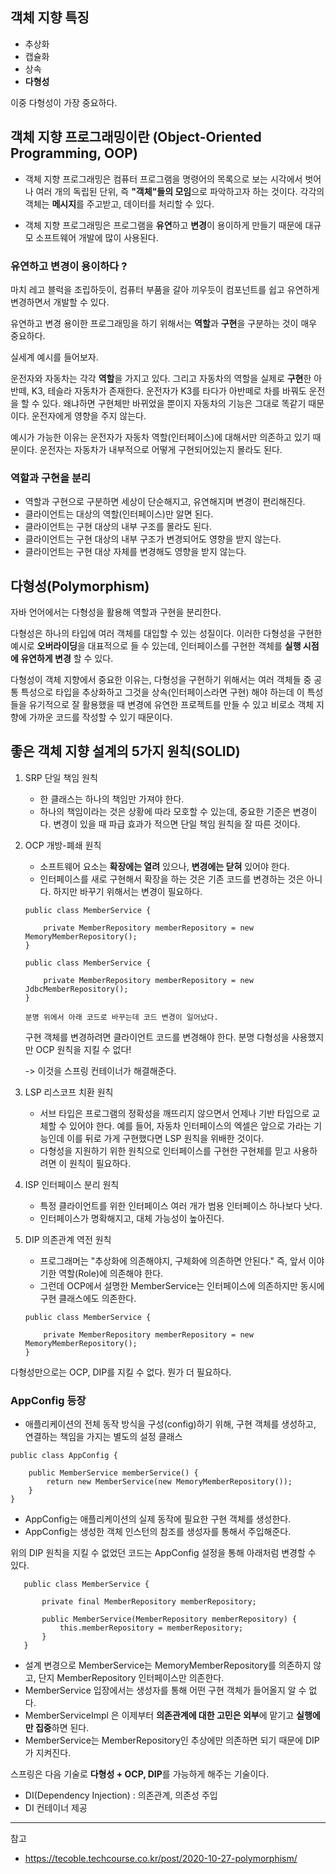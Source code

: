 ## 객체 지향 특징

* 추상화
* 캡슐화
* 상속
* **다형성**

이중 다형성이 가장 중요하다.

## 객체 지향 프로그래밍이란 (Object-Oriented Programming, OOP)

* 객체 지향 프로그래밍은 컴퓨터 프로그램을 명령어의 목록으로 보는 시각에서 벗어나 여러 개의 독립된 단위, 즉 **"객체"들의 모임**으로 파악하고자 하는 것이다. 각각의 객체는 **메시지**를 주고받고, 데이터를 처리할 수 있다.

* 객체 지향 프로그래밍은 프로그램을 **유연**하고 **변경**이 용이하게 만들기 때문에 대규모 소프트웨어 개발에 많이 사용된다.

### 유연하고 변경이 용이하다 ?

마치 레고 블럭을 조립하듯이, 컴퓨터 부품을 갈아 끼우듯이 컴포넌트를 쉽고 유연하게 변경하면서 개발할 수 있다.

유연하고 변경 용이한 프로그래밍을 하기 위해서는 **역할**과 **구현**을 구분하는 것이 매우 중요하다.

실세계 예시를 들어보자.

운전자와 자동차는 각각 **역할**을 가지고 있다. 그리고 자동차의 역할을 실제로 **구현**한 아반떼, K3, 테슬라 자동차가 존재한다. 운전자가 K3를 타다가 아반떼로 차를 바꿔도 운전을 할 수 있다. 왜냐하면 구현체만 바뀌었을 뿐이지 자동차의 기능은 그대로 똑같기 때문이다. 운전자에게 영향을 주지 않는다.

예시가 가능한 이유는 운전자가 자동차 역할(인터페이스)에 대해서만 의존하고 있기 때문이다. 운전자는 자동차가 내부적으로 어떻게 구현되어있는지 몰라도 된다.

### 역할과 구현을 분리

* 역할과 구현으로 구분하면 세상이 단순해지고, 유연해지며 변경이 편리해진다.
* 클라이언트는 대상의 역할(인터페이스)만 알면 된다.
* 클라이언트는 구현 대상의 내부 구조를 몰라도 된다.
* 클라이언트는 구현 대상의 내부 구조가 변경되어도 영향을 받지 않는다.
* 클라이언트는 구현 대상 자체를 변경해도 영향을 받지 않는다.

## 다형성(Polymorphism)

자바 언어에서는 다형성을 활용해 역할과 구현을 분리한다.

다형성은 하나의 타입에 여러 객체를 대입할 수 있는 성질이다. 이러한 다형성을 구현한 예시로 **오버라이딩**을 대표적으로 들 수 있는데, 인터페이스를 구현한 객체를 **실행 시점에 유연하게 변경** 할 수 있다.

다형성이 객체 지향에서 중요한 이유는, 다형성을 구현하기 위해서는 여러 객체들 중 공통 특성으로 타입을 추상화하고 그것을 상속(인터페이스라면 구현) 해야 하는데 이 특성들을 유기적으로 잘 활용했을 때 변경에 유연한 프로젝트를 만들 수 있고 비로소 객체 지향에 가까운 코드를 작성할 수 있기 때문이다.

## 좋은 객체 지향 설계의 5가지 원칙(SOLID)

1. SRP 단일 책임 원칙

    * 한 클래스는 하나의 책임만 가져야 한다.
    * 하나의 책임이라는 것은 상황에 따라 모호할 수 있는데, 중요한 기준은 변경이다. 변경이 있을 때 파급 효과가 적으면 단일 책임 원칙을 잘 따른 것이다.

2. OCP 개방-폐쇄 원칙

    * 소프트웨어 요소는 **확장에는 열려** 있으나, **변경에는 닫혀** 있어야 한다.
    * 인터페이스를 새로 구현해서 확장을 하는 것은 기존 코드를 변경하는 것은 아니다. 하지만 바꾸기 위해서는 변경이 필요하다.

    ```
    public class MemberService {

        private MemberRepository memberRepository = new MemoryMemberRepository();
    }

    public class MemberService {

        private MemberRepository memberRepository = new JdbcMemberRepository();
    }

    분명 위에서 아래 코드로 바꾸는데 코드 변경이 일어났다.
    ```

    구현 객체를 변경하려면 클라이언트 코드를 변경해야 한다. 분명 다형성을 사용했지만 OCP 원칙을 지킬 수 없다!

    -> 이것을 스프링 컨테이너가 해결해준다.

3. LSP 리스코프 치환 원칙

    * 서브 타입은 프로그램의 정확성을 깨뜨리지 않으면서 언제나 기반 타입으로 교체할 수 있어야 한다. 예를 들어, 자동차 인터페이스의 엑셀은 앞으로 가라는 기능인데 이를 뒤로 가게 구현했다면 LSP 원칙을 위배한 것이다.
    * 다형성을 지원하기 위한 원칙으로 인터페이스를 구현한 구현체를 믿고 사용하려면 이 원칙이 필요하다.

4. ISP 인터페이스 분리 원칙

    * 특정 클라이언트를 위한 인터페이스 여러 개가 범용 인터페이스 하나보다 낫다.
    * 인터페이스가 명확해지고, 대체 가능성이 높아진다.

5. DIP 의존관계 역전 원칙

    * 프로그래머는 "추상화에 의존해야지, 구체화에 의존하면 안된다." 즉, 앞서 이야기한 역할(Role)에 의존해야 한다.
    * 그런데 OCP에서 설명한 MemberService는 인터페이스에 의존하지만 동시에 구현 클래스에도 의존한다.

    ```
    public class MemberService {

        private MemberRepository memberRepository = new MemoryMemberRepository();
    }
    ```

다형성만으로는 OCP, DIP를 지킬 수 없다. 뭔가 더 필요하다.


### AppConfig 등장

* 애플리케이션의 전체 동작 방식을 구성(config)하기 위해, 구현 객체를 생성하고, 연결하는 책임을 가지는 별도의 설정 클래스

```
public class AppConfig {

    public MemberService memberService() {
        return new MemberService(new MemoryMemberRepository());
    }
}
```
* AppConfig는 애플리케이션의 실제 동작에 필요한 구현 객체를 생성한다.
* AppConfig는 생성한 객체 인스턴의 참조를 생성자를 통해서 주입해준다.

위의 DIP 원칙을 지킬 수 없었던 코드는 AppConfig 설정을 통해 아래처럼 변경할 수 있다.

 ```
    public class MemberService {

        private final MemberRepository memberRepository;

        public MemberService(MemberRepository memberRepository) {
            this.memberRepository = memberRepository;
        }
    }
```

* 설계 변경으로 MemberService는 MemoryMemberRepository를 의존하지 않고, 단지 MemberRepository 인터페이스만 의존한다.
* MemberService 입장에서는 생성자를 통해 어떤 구현 객체가 들어올지 알 수 없다.
* MemberServiceImpl 은 이제부터 **의존관계에 대한 고민은 외부**에 맡기고 **실행에만 집중**하면 된다.
* MemberService는 MemberRepository인 추상에만 의존하면 되기 때문에 DIP가 지켜진다.

스프링은 다음 기술로 **다형성 + OCP, DIP**를 가능하게 해주는 기술이다.
* DI(Dependency Injection) : 의존관계, 의존성 주입
* DI 컨테이너 제공


---
참고
* https://tecoble.techcourse.co.kr/post/2020-10-27-polymorphism/




